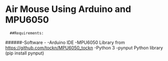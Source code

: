 # Air Mouse Using Arduino and MPU6050
      ##Requirements:
  ######-Software - 
          -Arduino IDE
          -MPU6050 Library from https://github.com/tockn/MPU6050_tockn
          -Python 3
          -pynput Python library (pip install pynput)
